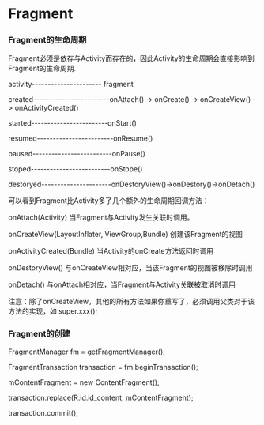 # Fragment



### Fragment的生命周期
Fragment必须是依存与Activity而存在的，因此Activity的生命周期会直接影响到Fragment的生命周期.

activity---------------------- fragment

created------------------------onAttach() -> onCreate() -> onCreateView() -> onActivityCreated()
															
started------------------------onStart()

resumed------------------------onResume()

paused-------------------------onPause()

stoped-------------------------onStope()

destoryed----------------------onDestoryView()->onDestory()->onDetach()

可以看到Fragment比Activity多了几个额外的生命周期回调方法：

onAttach(Activity)
当Fragment与Activity发生关联时调用。

onCreateView(LayoutInflater, ViewGroup,Bundle)
创建该Fragment的视图

onActivityCreated(Bundle)
当Activity的onCreate方法返回时调用

onDestoryView()
与onCreateView相对应，当该Fragment的视图被移除时调用

onDetach()
与onAttach相对应，当Fragment与Activity关联被取消时调用

注意：除了onCreateView，其他的所有方法如果你重写了，必须调用父类对于该方法的实现，如 super.xxx();



### Fragment的创建

FragmentManager fm = getFragmentManager();

FragmentTransaction transaction = fm.beginTransaction();

mContentFragment = new ContentFragment();

transaction.replace(R.id.id_content, mContentFragment);

transaction.commit();
   
															
